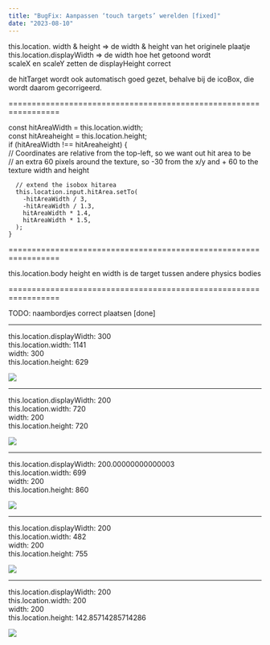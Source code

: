 ```yaml
---
title: "BugFix: Aanpassen ‘touch targets’ werelden [fixed]"
date: "2023-08-10"
---
```


this.location. width & height => de width & height van het originele plaatje  
this.location.displayWidth => de width hoe het getoond wordt  
scaleX en scaleY zetten de displayHeight correct

de hitTarget wordt ook automatisch goed gezet, behalve bij de icoBox, die wordt daarom gecorrigeerd.

\=================================================================

const hitAreaWidth = this.location.width;  
const hitAreaheight = this.location.height;  
if (hitAreaWidth !== hitAreaheight) {  
// Coordinates are relative from the top-left, so we want out hit area to be  
// an extra 60 pixels around the texture, so -30 from the x/y and + 60 to the texture width and height

```
  // extend the isobox hitarea
  this.location.input.hitArea.setTo(
    -hitAreaWidth / 3,
    -hitAreaWidth / 1.3,
    hitAreaWidth * 1.4,
    hitAreaWidth * 1.5,
  );
}
```

\=================================================================

this.location.body height en width is de target tussen andere physics bodies

\=================================================================  

TODO: naambordjes correct plaatsen \[done\]

* * *

this.location.displayWidth: 300  
this.location.width: 1141  
width: 300  
this.location.height: 629

![](https://artworlddev.maartenvanderglas.com/wp-content/uploads/2023/08/Screenshot-from-2023-08-10-15-16-08.png)

* * *

this.location.displayWidth: 200  
this.location.width: 720  
width: 200  
this.location.height: 720

![](https://artworlddev.maartenvanderglas.com/wp-content/uploads/2023/08/Screenshot-from-2023-08-10-15-17-30.png)

* * *

this.location.displayWidth: 200.00000000000003  
this.location.width: 699  
width: 200  
this.location.height: 860

![](https://artworlddev.maartenvanderglas.com/wp-content/uploads/2023/08/Screenshot-from-2023-08-10-15-18-33.png)

* * *

this.location.displayWidth: 200  
this.location.width: 482  
width: 200  
this.location.height: 755

![](https://artworlddev.maartenvanderglas.com/wp-content/uploads/2023/08/Screenshot-from-2023-08-10-15-20-55.png)

* * *

this.location.displayWidth: 200  
this.location.width: 200  
width: 200  
this.location.height: 142.85714285714286

![](https://artworlddev.maartenvanderglas.com/wp-content/uploads/2023/08/Screenshot-from-2023-08-10-15-19-46.png)
